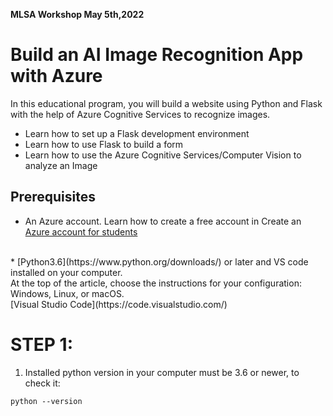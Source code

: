 **MLSA Workshop May 5th,2022**
# Build an AI Image Recognition App with Azure

In this educational program, you will build a website using Python and Flask with the help of Azure Cognitive Services to recognize images.

* Learn how to set up a Flask development environment<br>
* Learn how to use Flask to build a form<br>
* Learn how to use the Azure Cognitive Services/Computer Vision to analyze an Image<br>

## Prerequisites
* An Azure account. Learn how to create a free account in Create an [Azure account for students](https://azure.microsoft.com/en-us/free/students/?WT.mc_id=academic-0000-cxa)
<br>
* [Python3.6](https://www.python.org/downloads/) or later and VS code installed on your computer. <br> At the top of the article, choose the instructions for your configuration: Windows, Linux, or macOS.<br>
[Visual Studio Code](https://code.visualstudio.com/)<br>

# STEP 1: 
1. Installed python version in your computer must be 3.6 or newer, to check it:<br>
```
python --version
```
